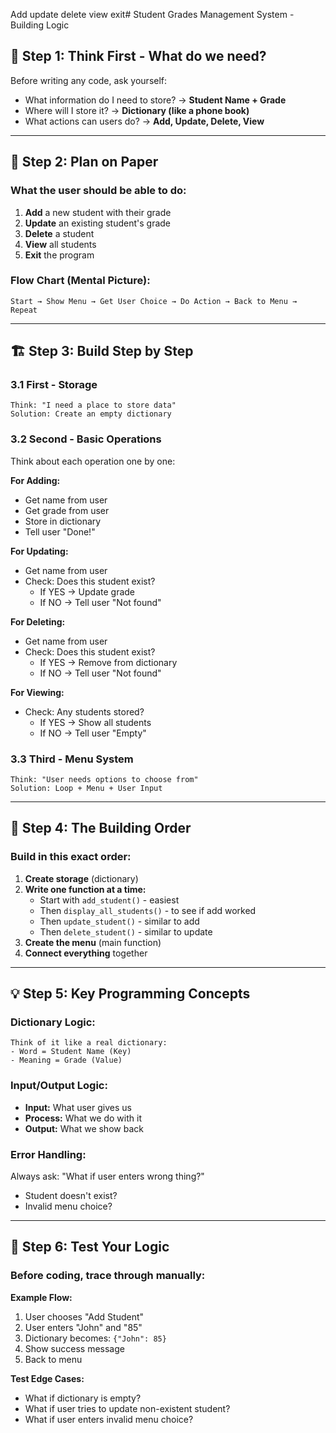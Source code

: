 Add 
update
delete
view
exit# Student Grades Management System - Building Logic

## 🤔 **Step 1: Think First - What do we need?**

Before writing any code, ask yourself:
- What information do I need to store? → **Student Name + Grade**
- Where will I store it? → **Dictionary (like a phone book)**
- What actions can users do? → **Add, Update, Delete, View**

---

## 📝 **Step 2: Plan on Paper**

### What the user should be able to do:
1. **Add** a new student with their grade
2. **Update** an existing student's grade
3. **Delete** a student
4. **View** all students
5. **Exit** the program

### Flow Chart (Mental Picture):
```
Start → Show Menu → Get User Choice → Do Action → Back to Menu → Repeat
```

---

## 🏗️ **Step 3: Build Step by Step**

### **3.1 First - Storage**
```
Think: "I need a place to store data"
Solution: Create an empty dictionary
```

### **3.2 Second - Basic Operations**
Think about each operation one by one:

**For Adding:**
- Get name from user
- Get grade from user  
- Store in dictionary
- Tell user "Done!"

**For Updating:**
- Get name from user
- Check: Does this student exist?
  - If YES → Update grade
  - If NO → Tell user "Not found"

**For Deleting:**
- Get name from user
- Check: Does this student exist?
  - If YES → Remove from dictionary
  - If NO → Tell user "Not found"

**For Viewing:**
- Check: Any students stored?
  - If YES → Show all students
  - If NO → Tell user "Empty"

### **3.3 Third - Menu System**
```
Think: "User needs options to choose from"
Solution: Loop + Menu + User Input
```

---

## 🎯 **Step 4: The Building Order**

### **Build in this exact order:**

1. **Create storage** (dictionary)
2. **Write one function at a time:**
   - Start with `add_student()` - easiest
   - Then `display_all_students()` - to see if add worked
   - Then `update_student()` - similar to add
   - Then `delete_student()` - similar to update
3. **Create the menu** (main function)
4. **Connect everything** together

---

## 💡 **Step 5: Key Programming Concepts**

### **Dictionary Logic:**
```
Think of it like a real dictionary:
- Word = Student Name (Key)
- Meaning = Grade (Value)
```

### **Input/Output Logic:**
- **Input:** What user gives us
- **Process:** What we do with it
- **Output:** What we show back

### **Error Handling:**
Always ask: "What if user enters wrong thing?"
- Student doesn't exist?
- Invalid menu choice?

---

## 🚀 **Step 6: Test Your Logic**

### **Before coding, trace through manually:**

**Example Flow:**
1. User chooses "Add Student"
2. User enters "John" and "85"
3. Dictionary becomes: `{"John": 85}`
4. Show success message
5. Back to menu

**Test Edge Cases:**
- What if dictionary is empty?
- What if user tries to update non-existent student?
- What if user enters invalid menu choice?

